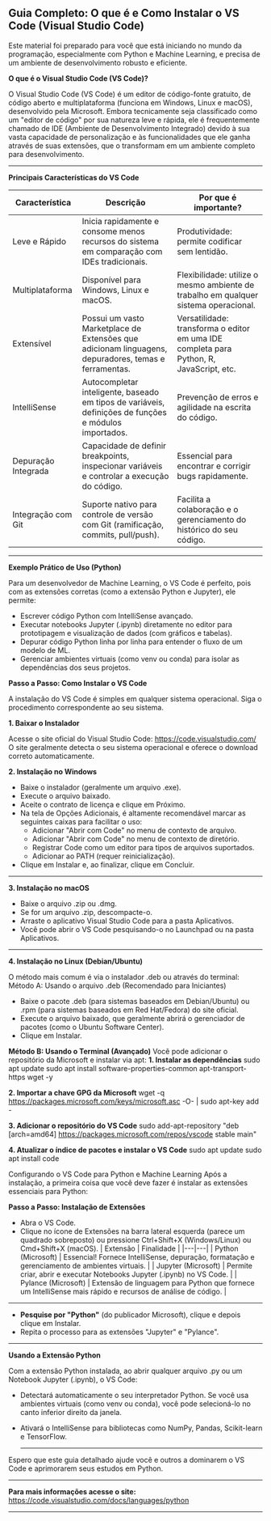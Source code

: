 ## Guia Completo: O que é e Como Instalar o VS Code (Visual Studio Code)

Este material foi preparado para você que está iniciando no mundo da programação, especialmente com Python e Machine Learning, e precisa de um ambiente de desenvolvimento robusto e eficiente.

 **O que é o Visual Studio Code (VS Code)?**

O Visual Studio Code (VS Code) é um editor de código-fonte gratuito, de código aberto e multiplataforma (funciona em Windows, Linux e macOS), desenvolvido pela Microsoft.
Embora tecnicamente seja classificado como um "editor de código" por sua natureza leve e rápida, ele é frequentemente chamado de IDE (Ambiente de Desenvolvimento Integrado) devido à sua vasta capacidade de personalização e às funcionalidades que ele ganha através de suas extensões, que o transformam em um ambiente completo para desenvolvimento.

---


 **Principais Características do VS Code**
 
| Característica | Descrição | Por que é importante? |
|---|---|---|
| Leve e Rápido | Inicia rapidamente e consome menos recursos do sistema em comparação com IDEs tradicionais. | Produtividade: permite codificar sem lentidão. |
| Multiplataforma | Disponível para Windows, Linux e macOS. | Flexibilidade: utilize o mesmo ambiente de trabalho em qualquer sistema operacional. |
| Extensível | Possui um vasto Marketplace de Extensões que adicionam linguagens, depuradores, temas e ferramentas. | Versatilidade: transforma o editor em uma IDE completa para Python, R, JavaScript, etc. |
| IntelliSense | Autocompletar inteligente, baseado em tipos de variáveis, definições de funções e módulos importados. | Prevenção de erros e agilidade na escrita do código. |
| Depuração Integrada | Capacidade de definir breakpoints, inspecionar variáveis e controlar a execução do código. | Essencial para encontrar e corrigir bugs rapidamente. |
| Integração com Git | Suporte nativo para controle de versão com Git (ramificação, commits, pull/push). | Facilita a colaboração e o gerenciamento do histórico do seu código. |

---

 **Exemplo Prático de Uso (Python)**

Para um desenvolvedor de Machine Learning, o VS Code é perfeito, pois com as extensões corretas (como a extensão Python e Jupyter), ele permite:
 * Escrever código Python com IntelliSense avançado.
 * Executar notebooks Jupyter (.ipynb) diretamente no editor para prototipagem e visualização de dados (com gráficos e tabelas).
 * Depurar código Python linha por linha para entender o fluxo de um modelo de ML.
 * Gerenciar ambientes virtuais (como venv ou conda) para isolar as dependências dos seus projetos.


 **Passo a Passo: Como Instalar o VS Code**

A instalação do VS Code é simples em qualquer sistema operacional. Siga o procedimento correspondente ao seu sistema.

**1. Baixar o Instalador**

Acesse o site oficial do Visual Studio Code: https://code.visualstudio.com/
O site geralmente detecta o seu sistema operacional e oferece o download correto automaticamente.

 **2. Instalação no Windows**
 
 * Baixe o instalador (geralmente um arquivo .exe).
 * Execute o arquivo baixado.
 * Aceite o contrato de licença e clique em Próximo.
 * Na tela de Opções Adicionais, é altamente recomendável marcar as seguintes caixas para facilitar o uso:
   * Adicionar "Abrir com Code" no menu de contexto de arquivo.
   * Adicionar "Abrir com Code" no menu de contexto de diretório.
   * Registrar Code como um editor para tipos de arquivos suportados.
   * Adicionar ao PATH (requer reinicialização).
 * Clique em Instalar e, ao finalizar, clique em Concluir.

---

**3. Instalação no macOS**

 * Baixe o arquivo .zip ou .dmg.
 * Se for um arquivo .zip, descompacte-o.
 * Arraste o aplicativo Visual Studio Code para a pasta Aplicativos.
 * Você pode abrir o VS Code pesquisando-o no Launchpad ou na pasta Aplicativos.

---

**4. Instalação no Linux (Debian/Ubuntu)**

O método mais comum é via o instalador .deb ou através do terminal:
Método A: Usando o arquivo .deb (Recomendado para Iniciantes)
 * Baixe o pacote .deb (para sistemas baseados em Debian/Ubuntu) ou .rpm (para sistemas baseados em Red Hat/Fedora) do site oficial.
 * Execute o arquivo baixado, que geralmente abrirá o gerenciador de pacotes (como o Ubuntu Software Center).
 * Clique em Instalar.

**Método B: Usando o Terminal (Avançado)**
Você pode adicionar o repositório da Microsoft e instalar via apt:
 **1. Instalar as dependências**
sudo apt update
sudo apt install software-properties-common apt-transport-https wget -y

**2. Importar a chave GPG da Microsoft**
wget -q https://packages.microsoft.com/keys/microsoft.asc -O- | sudo apt-key add -

**3. Adicionar o repositório do VS Code**
sudo add-apt-repository "deb [arch=amd64] https://packages.microsoft.com/repos/vscode stable main"

**4. Atualizar o índice de pacotes e instalar o VS Code**
sudo apt update
sudo apt install code

 Configurando o VS Code para Python e Machine Learning
Após a instalação, a primeira coisa que você deve fazer é instalar as extensões essenciais para Python:

**Passo a Passo: Instalação de Extensões**

 * Abra o VS Code.
 * Clique no ícone de Extensões na barra lateral esquerda (parece um quadrado sobreposto) ou pressione Ctrl+Shift+X (Windows/Linux) ou Cmd+Shift+X (macOS).
| Extensão | Finalidade |
|---|---|
| Python (Microsoft) | Essencial! Fornece IntelliSense, depuração, formatação e gerenciamento de ambientes virtuais. |
| Jupyter (Microsoft) | Permite criar, abrir e executar Notebooks Jupyter (.ipynb) no VS Code. |
| Pylance (Microsoft) | Extensão de linguagem para Python que fornece um IntelliSense mais rápido e recursos de análise de código. |
 
 ---
 
 * **Pesquise por "Python"** (do publicador Microsoft), clique e depois clique em Instalar.
 * Repita o processo para as extensões "Jupyter" e "Pylance".

---

**Usando a Extensão Python**

Com a extensão Python instalada, ao abrir qualquer arquivo .py ou um Notebook Jupyter (.ipynb), o VS Code:
 * Detectará automaticamente o seu interpretador Python. Se você usa ambientes virtuais (como venv ou conda), você pode selecioná-lo no canto inferior direito da janela.
 * Ativará o IntelliSense para bibliotecas como NumPy, Pandas, Scikit-learn e TensorFlow.

   ---
   
Espero que este guia detalhado ajude você e outros a dominarem o VS Code e aprimorarem seus estudos em Python.


---

**Para mais informações acesse o site:**
https://code.visualstudio.com/docs/languages/python


---




